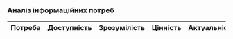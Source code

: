 ### Аналіз інформаційних потреб

|Потреба|Доступність|Зрозумілість|Цінність|Актуальність|
|:-     |:-         |:-          |:-      |:-          |
